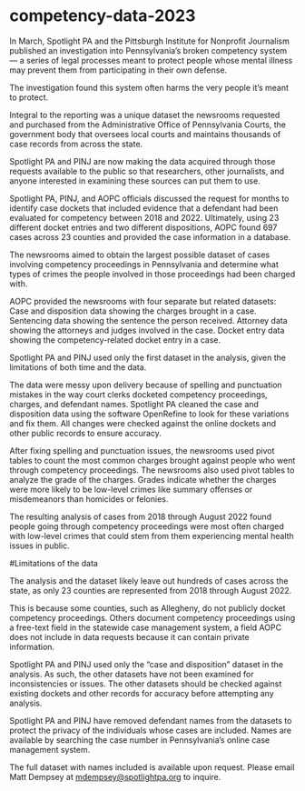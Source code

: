 # competency-data-2023

In March, Spotlight PA and the Pittsburgh Institute for Nonprofit Journalism published an investigation into Pennsylvania’s broken competency system — a series of legal processes meant to protect people whose mental illness may prevent them from participating in their own defense.

The investigation found this system often harms the very people it’s meant to protect.

Integral to the reporting was a unique dataset the newsrooms requested and purchased from the Administrative Office of Pennsylvania Courts, the government body that oversees local courts and maintains thousands of case records from across the state.

Spotlight PA and PINJ are now making the data acquired through those requests available to the public so that researchers, other journalists, and anyone interested in examining these sources can put them to use. 

Spotlight PA, PINJ, and AOPC officials discussed the request for months to identify case dockets that included evidence that a defendant had been evaluated for competency between 2018 and 2022. Ultimately, using 23 different docket entries and two different dispositions, AOPC found 697 cases across 23 counties and provided the case information in a database.

The newsrooms aimed to obtain the largest possible dataset of cases involving competency proceedings in Pennsylvania and determine what types of crimes the people involved in those proceedings had been charged with.

AOPC provided the newsrooms with four separate but related datasets: 
Case and disposition data showing the charges brought in a case.
Sentencing data showing the sentence the person received.
Attorney data showing the attorneys and judges involved in the case.
Docket entry data showing the competency-related docket entry in a case.

Spotlight PA and PINJ used only the first dataset in the analysis, given the limitations of both time and the data.

The data were messy upon delivery because of spelling and punctuation mistakes in the way court clerks docketed competency proceedings, charges, and defendant names. Spotlight PA cleaned the case and disposition data using the software OpenRefine to look for these variations and fix them. All changes were checked against the online dockets and other public records to ensure accuracy.

After fixing spelling and punctuation issues, the newsrooms used pivot tables to count the most common charges brought against people who went through competency proceedings. The newsrooms also used pivot tables to analyze the grade of the charges. Grades indicate whether the charges were more likely to be low-level crimes like summary offenses or misdemeanors than homicides or felonies.

The resulting analysis of cases from 2018 through August 2022 found people going through competency proceedings were most often charged with low-level crimes that could stem from them experiencing mental health issues in public.

#Limitations of the data

The analysis and the dataset likely leave out hundreds of cases across the state, as only 23 counties are represented from 2018 through August 2022. 

This is because some counties, such as Allegheny, do not publicly docket competency proceedings. Others document competency proceedings using a free-text field in the statewide case management system, a field AOPC does not include in data requests because it can contain private information.

Spotlight PA and PINJ used only the “case and disposition” dataset in the analysis. As such, the other datasets have not been examined for inconsistencies or issues. The other datasets should be checked against existing dockets and other records for accuracy before attempting any analysis.

Spotlight PA and PINJ have removed defendant names from the datasets to protect the privacy of the individuals whose cases are included. Names are available by searching the case number in Pennsylvania’s online case management system. 

The full dataset with names included is available upon request. Please email Matt Dempsey at mdempsey@spotlightpa.org to inquire.

